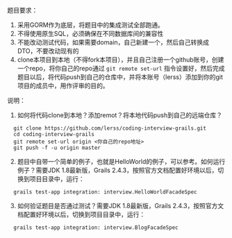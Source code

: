 题目要求：

1. 采用GORM作为底层，将题目中的集成测试全部跑通。
2. 不得使用原生SQL，必须确保在不同数据库间的兼容性
3. 不能改动测试代码，如果需要domain，自己新建一个，然后自己转换成DTO，不要改动现有的
4. clone本项目到本地（不得fork本项目），并且自己注册一个github账号，创建一个repo，将你自己的repo通过 `git remote set-url` 指令设置好，然后完成题目以后，将代码push到自己的仓库中，并将本账号（lerss）添加到你的git项目的成员中，用作评审的目的。

说明：

1. 如何将代码clone到本地？添加remot？将本地代码push到自己的远端仓库？

```
  git clone https://github.com/lerss/coding-interview-grails.git
  cd coding-interview-grails
  git remote set-url origin <你自己的repo地址>
  git push -f -u origin master
```

2. 题目中自带一个简单的例子，也就是HelloWorld的例子，可以参考。如何运行例子？需要JDK 1.8最新版，Grails 2.4.3，按照官方文档配置好环境以后，切换到项目目录中，运行：

```
  grails test-app integration: interview.HelloWorldFacadeSpec
```

3. 如何验证题目是否通过测试？需要JDK 1.8最新版，Grails 2.4.3，按照官方文档配置好环境以后，切换到项目目录中，运行：

```
  grails test-app integration: interview.BlogFacadeSpec
```
